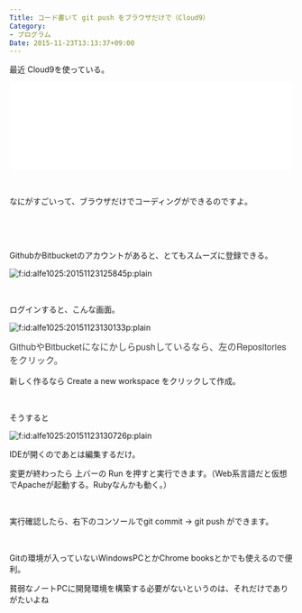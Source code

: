 ```yaml
---
Title: コード書いて git push をブラウザだけで（Cloud9）
Category:
- プログラム
Date: 2015-11-23T13:13:37+09:00
---
```



最近 Cloud9を使っている。

<iframe class="embed-card embed-webcard" style="display: block; width: 100%; height: 155px; max-width: 500px; margin: auto;" title="Cloud9 - Your development environment, in the cloud" src="//hatenablog-parts.com/embed?url=https%3A%2F%2Fc9.io%2F" frameborder="0" scrolling="no"></iframe>

 

なにがすごいって、ブラウザだけでコーディングができるのですよ。

 

 

GithubかBitbucketのアカウントがあると、とてもスムーズに登録できる。

<img class="hatena-fotolife" title="f:id:alfe1025:20151123125845p:plain" src="https://cdn-ak.f.st-hatena.com/images/fotolife/a/alfe1025/20151123/20151123125845.png" alt="f:id:alfe1025:20151123125845p:plain" />

 

ログインすると、こんな画面。

<img class="hatena-fotolife" title="f:id:alfe1025:20151123130133p:plain" src="https://cdn-ak.f.st-hatena.com/images/fotolife/a/alfe1025/20151123/20151123130133.png" alt="f:id:alfe1025:20151123130133p:plain" />

<span style="color: #3d3f44; font-family: 'Helvetica Neue', Helvetica, Arial, 'ヒラギノ角ゴ Pro W3', 'Hiragino Kaku Gothic Pro', メイリオ, Meiryo, 'ＭＳ Ｐゴシック', 'MS PGothic', sans-serif; font-size: 16px; font-style: normal; font-variant: normal; font-weight: normal; letter-spacing: normal; line-height: 24px; orphans: auto; text-align: start; text-indent: 0px; text-transform: none; white-space: normal; widows: 1; word-spacing: 0px; -webkit-text-stroke-width: 0px; display: inline !important; float: none; background-color: #ffffff;">Githubや</span><span style="color: #3d3f44; font-family: 'Helvetica Neue', Helvetica, Arial, 'ヒラギノ角ゴ Pro W3', 'Hiragino Kaku Gothic Pro', メイリオ, Meiryo, 'ＭＳ Ｐゴシック', 'MS PGothic', sans-serif; font-size: 16px; font-style: normal; font-variant: normal; font-weight: normal; letter-spacing: normal; line-height: 24px; orphans: auto; text-align: start; text-indent: 0px; text-transform: none; white-space: normal; widows: 1; word-spacing: 0px; -webkit-text-stroke-width: 0px; display: inline !important; float: none; background-color: #ffffff;">Bitbucketになにかしらpushしているなら、左のRepositoriesをクリック。</span>

新しく作るなら Create a new workspace をクリックして作成。

 

そうすると

<img class="hatena-fotolife" title="f:id:alfe1025:20151123130726p:plain" src="https://cdn-ak.f.st-hatena.com/images/fotolife/a/alfe1025/20151123/20151123130726.png" alt="f:id:alfe1025:20151123130726p:plain" />

IDEが開くのであとは編集するだけ。

変更が終わったら 上バーの Run を押すと実行できます。（Web系言語だと仮想でApacheが起動する。Rubyなんかも動く。）

 

実行確認したら、右下のコンソールでgit commit -&gt; git push ができます。

 

Gitの環境が入っていないWindowsPCとかChrome booksとかでも使えるので便利。

貧弱なノートPCに開発環境を構築する必要がないというのは、それだけでありがたいよね
